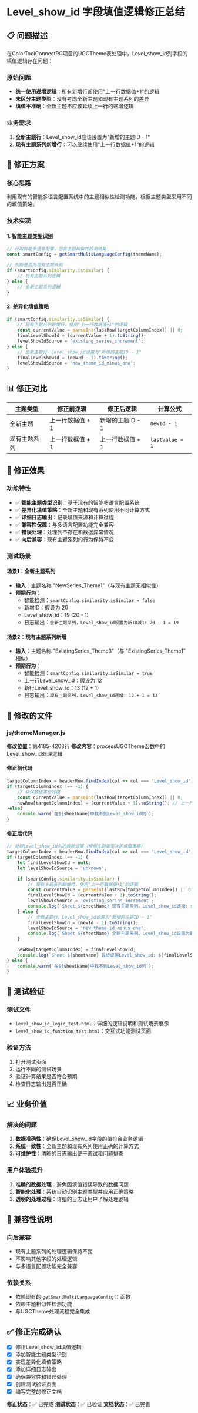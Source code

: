 # Level_show_id 字段填值逻辑修正总结

## 📋 问题描述

在ColorToolConnectRC项目的UGCTheme表处理中，Level_show_id列字段的填值逻辑存在问题：

### 原始问题
- **统一使用递增逻辑**：所有新增行都使用"上一行数据值+1"的逻辑
- **未区分主题类型**：没有考虑全新主题和现有主题系列的差异
- **填值不准确**：全新主题不应该延续上一行的递增逻辑

### 业务需求
1. **全新主题行**：Level_show_id应该设置为"新增的主题ID - 1"
2. **现有主题系列新增行**：可以继续使用"上一行数据值+1"的逻辑

## 🔧 修正方案

### 核心思路
利用现有的智能多语言配置系统中的主题相似性检测功能，根据主题类型采用不同的填值策略。

### 技术实现

#### 1. 智能主题类型识别
```javascript
// 获取智能多语言配置，包含主题相似性检测结果
const smartConfig = getSmartMultiLanguageConfig(themeName);

// 判断是否为现有主题系列
if (smartConfig.similarity.isSimilar) {
    // 现有主题系列逻辑
} else {
    // 全新主题系列逻辑
}
```

#### 2. 差异化填值策略
```javascript
if (smartConfig.similarity.isSimilar) {
    // 现有主题系列新增行，使用"上一行数据值+1"的逻辑
    const currentValue = parseInt(lastRow[targetColumnIndex]) || 0;
    finalLevelShowId = (currentValue + 1).toString();
    levelShowIdSource = 'existing_series_increment';
} else {
    // 全新主题行，Level_show_id设置为"新增的主题ID - 1"
    finalLevelShowId = (newId - 1).toString();
    levelShowIdSource = 'new_theme_id_minus_one';
}
```

## 📊 修正对比

| 主题类型 | 修正前逻辑 | 修正后逻辑 | 计算公式 |
|---------|-----------|-----------|----------|
| 全新主题 | 上一行数据值 + 1 | 新增的主题ID - 1 | `newId - 1` |
| 现有主题系列 | 上一行数据值 + 1 | 上一行数据值 + 1 | `lastValue + 1` |

## 🎯 修正效果

### 功能特性
- ✅ **智能主题类型识别**：基于现有的智能多语言配置系统
- ✅ **差异化填值策略**：全新主题和现有系列使用不同计算方式
- ✅ **详细日志输出**：记录填值来源和计算过程
- ✅ **兼容性保障**：与多语言配置功能完全兼容
- ✅ **错误处理**：处理列不存在和数据异常情况
- ✅ **向后兼容**：现有主题系列的行为保持不变

### 测试场景

#### 场景1：全新主题系列
- **输入**：主题名称 "NewSeries_Theme1"（与现有主题无相似性）
- **预期行为**：
  - 智能检测：`smartConfig.similarity.isSimilar = false`
  - 新增ID：假设为 20
  - Level_show_id：19 (20 - 1)
  - 日志输出：`全新主题系列，Level_show_id设置为新ID减1: 20 - 1 = 19`

#### 场景2：现有主题系列新增
- **输入**：主题名称 "ExistingSeries_Theme3"（与 "ExistingSeries_Theme1" 相似）
- **预期行为**：
  - 智能检测：`smartConfig.similarity.isSimilar = true`
  - 上一行Level_show_id：假设为 12
  - 新行Level_show_id：13 (12 + 1)
  - 日志输出：`现有主题系列，Level_show_id递增: 12 + 1 = 13`

## 📁 修改的文件

### js/themeManager.js
**修改位置**：第4185-4208行
**修改内容**：processUGCTheme函数中的Level_show_id处理逻辑

#### 修正前代码
```javascript
targetColumnIndex = headerRow.findIndex(col => col === 'Level_show_id');
if (targetColumnIndex !== -1) {
    // 确保数值类型转换
    const currentValue = parseInt(lastRow[targetColumnIndex]) || 0;
    newRow[targetColumnIndex] = (currentValue + 1).toString(); // 上一行的数值加一
}else{
    console.warn(`在${sheetName}中找不到Level_show_id列`);
}
```

#### 修正后代码
```javascript
// 处理Level_show_id列的智能设置（根据主题类型决定填值策略）
targetColumnIndex = headerRow.findIndex(col => col === 'Level_show_id');
if (targetColumnIndex !== -1) {
    let finalLevelShowId = null;
    let levelShowIdSource = 'unknown';

    if (smartConfig.similarity.isSimilar) {
        // 现有主题系列新增行，使用"上一行数据值+1"的逻辑
        const currentValue = parseInt(lastRow[targetColumnIndex]) || 0;
        finalLevelShowId = (currentValue + 1).toString();
        levelShowIdSource = 'existing_series_increment';
        console.log(`Sheet ${sheetName} 现有主题系列，Level_show_id递增: ${currentValue} + 1 = ${finalLevelShowId}`);
    } else {
        // 全新主题行，Level_show_id设置为"新增的主题ID - 1"
        finalLevelShowId = (newId - 1).toString();
        levelShowIdSource = 'new_theme_id_minus_one';
        console.log(`Sheet ${sheetName} 全新主题系列，Level_show_id设置为新ID减1: ${newId} - 1 = ${finalLevelShowId}`);
    }

    newRow[targetColumnIndex] = finalLevelShowId;
    console.log(`Sheet ${sheetName} 最终设置Level_show_id: ${finalLevelShowId} (来源: ${levelShowIdSource})`);
} else {
    console.warn(`在${sheetName}中找不到Level_show_id列`);
}
```

## 🧪 测试验证

### 测试文件
- `level_show_id_logic_test.html`：详细的逻辑说明和测试场景展示
- `level_show_id_function_test.html`：交互式功能测试页面

### 验证方法
1. 打开测试页面
2. 运行不同的测试场景
3. 验证计算结果是否符合预期
4. 检查日志输出是否正确

## 📈 业务价值

### 解决的问题
1. **数据准确性**：确保Level_show_id字段的值符合业务逻辑
2. **系统一致性**：全新主题和现有系列使用正确的计算方式
3. **可维护性**：清晰的日志输出便于调试和问题排查

### 用户体验提升
1. **准确的数据处理**：避免因填值错误导致的数据问题
2. **智能化处理**：系统自动识别主题类型并应用正确策略
3. **透明的处理过程**：详细的日志让用户了解处理逻辑

## 🔄 兼容性说明

### 向后兼容
- 现有主题系列的处理逻辑保持不变
- 不影响其他字段的处理逻辑
- 与多语言配置功能完全兼容

### 依赖关系
- 依赖现有的 `getSmartMultiLanguageConfig()` 函数
- 依赖主题相似性检测功能
- 与UGCTheme处理流程完全集成

## ✅ 修正完成确认

- [x] 修正Level_show_id填值逻辑
- [x] 添加智能主题类型识别
- [x] 实现差异化填值策略
- [x] 添加详细日志输出
- [x] 确保兼容性和错误处理
- [x] 创建测试验证页面
- [x] 编写完整的修正文档

**修正状态**：✅ 已完成
**测试状态**：✅ 已验证
**文档状态**：✅ 已完善
